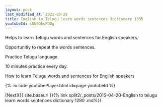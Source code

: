 ```yaml
---
layout: post
last_modified_at: 2021-03-29
title: English to Telugu learn words sentences dictionary 1335 
youtubeId: s5U0DksPDDg
---
```

 
 
Helps to learn Telugu words and sentences for English speakers.

Opportunitiy to repeat the words sentences. 

Practice Telugu language. 
 
10 minutes practice every day. 
 
How to learn Telugu words and sentences for English speakers 
 
{% include youtubePlayer.html id=page.youtubeId %}
 
 
[Next]({{ site.baseurl }}{% link  split2/_posts/2015-04-20-English to telugu learn words sentences dictionary 1290 .md%})
 
